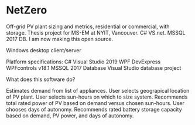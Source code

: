 # NetZero
Off-grid PV plant sizing and metrics, residential or commercial, with storage.  Thesis project for MS-EM at NYIT, Vancouver. C# VS.net. MSSQL 2017 DB.  I am now making this open source.

Windows desktop client/server

Platform specifications:
C# 
Visual Studio 2019
WPF
DevExpress WPFcontrols v18.1
MSSQL 2017 Database
Visual Studio database project

What does this software do?

Estimates demand from list of appliances.
User selects geograpical location of PV plant.
User selects sun-hours on which to size system.
Recommends total rated power of PV based on demand versus chosen sun-hours.
User chooses days of autonomy.
Recommends rated battery storage capacity based on demand, PV power, and days of autonomy.
